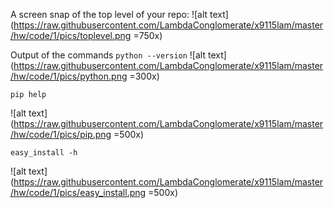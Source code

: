 A screen snap of the top level of your repo:
![alt text](https://raw.githubusercontent.com/LambdaConglomerate/x9115lam/master/hw/code/1/pics/toplevel.png =750x)

Output of the commands `python --version` 
![alt text](https://raw.githubusercontent.com/LambdaConglomerate/x9115lam/master/hw/code/1/pics/python.png =300x)


`pip help` 

![alt text](https://raw.githubusercontent.com/LambdaConglomerate/x9115lam/master/hw/code/1/pics/pip.png =500x)


`easy_install -h`

![alt text](https://raw.githubusercontent.com/LambdaConglomerate/x9115lam/master/hw/code/1/pics/easy_install.png =500x)
